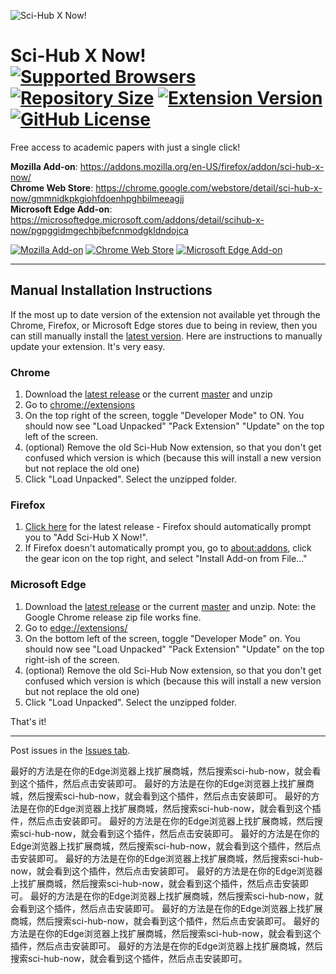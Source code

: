 ![Sci-Hub X Now!](icons/96x96.png)

# Sci-Hub X Now! [![Supported Browsers](https://img.shields.io/badge/supported%20browsers-firefox%20|%20chrome%20|%20edge-informational?logo=pinboard&style=flat-square)](https://github.com/gchenfc/sci-hub-now/releases/latest) [![Repository Size](https://img.shields.io/github/repo-size/gchenfc/sci-hub-now)](https://github.com/gchenfc/sci-hub-now/releases/latest) [![Extension Version](https://img.shields.io/github/manifest-json/v/gchenfc/sci-hub-now?style=flat-square)](https://github.com/gchenfc/sci-hub-now/releases/latest) [![GitHub License](https://img.shields.io/github/license/gchenfc/sci-hub-now?style=flat-square)](https://github.com/gchenfc/sci-hub-now/releases/latest)

Free access to academic papers with just a single click!<br>

**Mozilla Add-on**: https://addons.mozilla.org/en-US/firefox/addon/sci-hub-x-now/<br>
**Chrome Web Store**: https://chrome.google.com/webstore/detail/sci-hub-x-now/gmmnidkpkgiohfdoenhpghbilmeeagjj<br>
**Microsoft Edge Add-on**: https://microsoftedge.microsoft.com/addons/detail/scihub-x-now/pgpggidmgechbjbefcnmodgkldndojca<br>

[![Mozilla Add-on](https://img.shields.io/amo/v/sci-hub-x-now)](https://addons.mozilla.org/en-US/firefox/addon/sci-hub-x-now/)
[![Chrome Web Store](https://img.shields.io/chrome-web-store/v/gmmnidkpkgiohfdoenhpghbilmeeagjj)](https://chrome.google.com/webstore/detail/sci-hub-x-now/gmmnidkpkgiohfdoenhpghbilmeeagjj)
[![Microsoft Edge Add-on](https://img.shields.io/badge/dynamic/json?label=microsoft%20edge%20add-on&query=%24.version&url=https%3A%2F%2Fmicrosoftedge.microsoft.com%2Faddons%2Fgetproductdetailsbycrxid%2Fpgpggidmgechbjbefcnmodgkldndojca)](https://microsoftedge.microsoft.com/addons/detail/scihub-x-now/pgpggidmgechbjbefcnmodgkldndojca)

---

## Manual Installation Instructions
If the most up to date version of the extension not available yet through the Chrome, Firefox, or Microsoft Edge stores due to being in review, then you can still manually install the [latest version](https://github.com/gchenfc/sci-hub-now/releases/latest).  Here are instructions to manually update your extension.  It's very easy.

### Chrome
1. Download the [latest release](https://github.com/gchenfc/sci-hub-now/releases/download/v0.2.1/sci-hub-now_v0.2.1_chrome.zip) or the current [master](https://github.com/gchenfc/sci-hub-now/archive/master.zip) and unzip
2. Go to [chrome://extensions](chrome://extensions)
3. On the top right of the screen, toggle "Developer Mode" to ON.  You should now see "Load Unpacked" "Pack Extension" "Update" on the top left of the screen.
4. (optional) Remove the old Sci-Hub Now extension, so that you don't get confused which version is which (because this will install a new version but not replace the old one)
5. Click "Load Unpacked".  Select the unzipped folder.

### Firefox
1. [Click here](https://github.com/gchenfc/sci-hub-now/releases/download/v0.2.1/sci-hub-now_v0.2.1_firefox.xpi) for the latest release - Firefox should automatically prompt you to "Add Sci-Hub X Now!".
2. If Firefox doesn't automatically prompt you, go to [about:addons](about:addons), click the gear icon on the top right, and select "Install Add-on from File..."

### Microsoft Edge
1. Download the [latest release](https://github.com/gchenfc/sci-hub-now/releases/download/v0.2.1/sci-hub-now_v0.2.1_edge.zip) or the current [master](https://github.com/gchenfc/sci-hub-now/archive/master.zip) and unzip.  Note: the Google Chrome release zip file works fine.
2. Go to [edge://extensions/](edge://extensions/)
3. On the bottom left of the screen, toggle "Developer Mode" on.  You should now see "Load Unpacked" "Pack Extension" "Update" on the top right-ish of the screen.
4. (optional) Remove the old Sci-Hub Now extension, so that you don't get confused which version is which (because this will install a new version but not replace the old one)
5. Click "Load Unpacked".  Select the unzipped folder.

That's it!

---

Post issues in the [Issues tab](https://github.com/gchenfc/sci-hub-now/issues).

最好的方法是在你的Edge浏览器上找扩展商城，然后搜索sci-hub-now，就会看到这个插件，然后点击安装即可。
最好的方法是在你的Edge浏览器上找扩展商城，然后搜索sci-hub-now，就会看到这个插件，然后点击安装即可。
最好的方法是在你的Edge浏览器上找扩展商城，然后搜索sci-hub-now，就会看到这个插件，然后点击安装即可。
最好的方法是在你的Edge浏览器上找扩展商城，然后搜索sci-hub-now，就会看到这个插件，然后点击安装即可。
最好的方法是在你的Edge浏览器上找扩展商城，然后搜索sci-hub-now，就会看到这个插件，然后点击安装即可。
最好的方法是在你的Edge浏览器上找扩展商城，然后搜索sci-hub-now，就会看到这个插件，然后点击安装即可。
最好的方法是在你的Edge浏览器上找扩展商城，然后搜索sci-hub-now，就会看到这个插件，然后点击安装即可。
最好的方法是在你的Edge浏览器上找扩展商城，然后搜索sci-hub-now，就会看到这个插件，然后点击安装即可。
最好的方法是在你的Edge浏览器上找扩展商城，然后搜索sci-hub-now，就会看到这个插件，然后点击安装即可。
最好的方法是在你的Edge浏览器上找扩展商城，然后搜索sci-hub-now，就会看到这个插件，然后点击安装即可。
最好的方法是在你的Edge浏览器上找扩展商城，然后搜索sci-hub-now，就会看到这个插件，然后点击安装即可。
